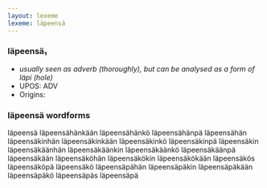 ```yaml
---
layout: lexeme
lexeme: läpeensä
---
```


###  läpeensä₁

* _usually seen as adverb (thoroughly), but can be analysed as a form of *läpi* (hole)_
* UPOS:  ADV
* Origins: 


### läpeensä wordforms

läpeensä
läpeensähänkään
läpeensähänkö
läpeensähänpä
läpeensähän
läpeensäkinhän
läpeensäkinkään
läpeensäkinkö
läpeensäkinpä
läpeensäkin
läpeensäkäänhän
läpeensäkäänkin
läpeensäkäänkö
läpeensäkäänpä
läpeensäkään
läpeensäköhän
läpeensäkökin
läpeensäkökään
läpeensäkös
läpeensäköpä
läpeensäkö
läpeensäpähän
läpeensäpäkin
läpeensäpäkään
läpeensäpäkö
läpeensäpäs
läpeensäpä

